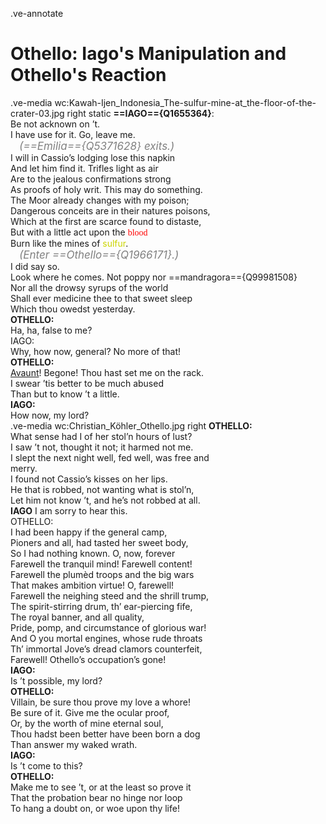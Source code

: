 <style>
    @import url(//fonts.googleapis.com/css?family=Butcherman);
@import url('https://fonts.googleapis.com/css2?family=Butcherman&family=Permanent+Marker&family=Rubik+Marker+Hatch&display=swap');
</style>

.ve-annotate
# **Othello: Iago's Manipulation and Othello's Reaction**
.ve-media wc:Kawah-Ijen_Indonesia_The-sulfur-mine-at_the-floor-of-the-crater-03.jpg right static
**==IAGO=={Q1655364}**: </br>
Be not acknown on ’t.</br>
I have use for it. Go, leave me.</br>
&emsp;<span style="color:grey; font-size:17px;">_(==Emilia=={Q5371628} exits.)_</span></br>
I will in Cassio’s lodging lose this napkin</br>
And let him find it. Trifles light as air</br>
Are to the jealous confirmations strong</br>
As proofs of holy writ. This may do something.</br>
The Moor already changes with my poison;</br>
Dangerous conceits are in their natures poisons,</br>
Which at the first are scarce found to distaste,</br>
But with a little act upon the <span style="color:red; font-family:Butcherman;">blood</span></br>
Burn like the mines of <span style="color:#cbd500; font-family:Rubik+Marker+Hatch;">sulfur</span>.</br>
&emsp;<span style="color:grey; font-size:17px;">_(Enter ==Othello=={Q1966171}.)_</span></br>
I did say so.</br>
Look where he comes. Not poppy nor ==mandragora=={Q99981508}</br>
Nor all the drowsy syrups of the world</br>
Shall ever medicine thee to that sweet sleep</br>
Which thou owedst yesterday.</br>
**OTHELLO:**</br>
Ha, ha, false to me?</br>
IAGO:</br>
Why, how now, general? No more of that!</br>
**OTHELLO:**</br>
[Avaunt](https://www.merriam-webster.com/dictionary/avaunt)! Begone! Thou hast set me on the rack.</br>
I swear ’tis better to be much abused</br>
Than but to know ’t a little.</br>
**IAGO:**</br>
How now, my lord?</br>
.ve-media wc:Christian_Köhler_Othello.jpg right
**OTHELLO:**</br>
What sense had I of her stol’n hours of lust?</br>
I saw ’t not, thought it not; it harmed not me.</br>
I slept the next night well, fed well, was free and</br>
merry.</br>
I found not Cassio’s kisses on her lips.</br>
He that is robbed, not wanting what is stol’n,</br>
Let him not know ’t, and he’s not robbed at all.</br>
**IAGO**  I am sorry to hear this.</br>
OTHELLO:</br>
I had been happy if the general camp,</br>
Pioners and all, had tasted her sweet body,</br>
So I had nothing known. O, now, forever</br>
Farewell the tranquil mind! Farewell content!</br>
Farewell the plumèd troops and the big wars</br>
That makes ambition virtue! O, farewell!</br>
Farewell the neighing steed and the shrill trump,</br>
The spirit-stirring drum, th’ ear-piercing fife,</br>
The royal banner, and all quality,</br>
Pride, pomp, and circumstance of glorious war!</br>
And O you mortal engines, whose rude throats</br>
Th’ immortal Jove’s dread clamors counterfeit,</br>
Farewell! Othello’s occupation’s gone!</br>
**IAGO:**</br>
Is ’t possible, my lord?</br>
**OTHELLO:**</br>
Villain, be sure thou prove my love a whore!</br>
Be sure of it. Give me the ocular proof,</br>
Or, by the worth of mine eternal soul,</br>
Thou hadst been better have been born a dog</br>
Than answer my waked wrath.</br>
**IAGO:**</br>
Is ’t come to this?</br>
**OTHELLO:**</br>
Make me to see ’t, or at the least so prove it</br>
That the probation bear no hinge nor loop</br>
To hang a doubt on, or woe upon thy life!</br>